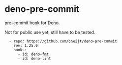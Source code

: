 # deno-pre-commit

pre-commit hook for Deno.

Not for public use yet, still have to be tested.

```
  - repo: https://github.com/bneijt/deno-pre-commit
    rev: 1.25.0
    hooks:
      - id: deno-fmt
      - id: deno-lint
```

